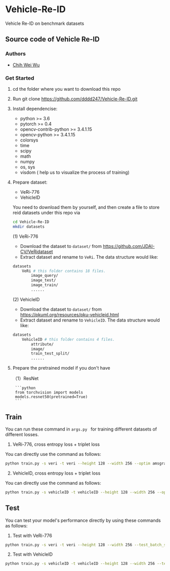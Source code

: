 # Vehicle-Re-ID
Vehicle Re-ID on benchmark datasets


## Source code of Vehicle Re-ID

### Authors
- [Chih Wei Wu](https://github.com/dddd247)


### Get Started
1. cd the folder where you want to download this repo
2. Run git clone https://github.com/dddd247/Vehicle-Re-ID.git
3. Install dependencise:
   * python >= 3.6
   * pytorch >= 0.4
   * opencv-contrib-python >= 3.4.1.15
   * opencv-python >= 3.4.1.15
   * colorsys
   * time
   * scipy
   * math
   * numpy
   * os, sys
   * visdom ( help us to visualize the process of training)
4. Prepare dataset:
   - VeRi-776
   - VehicleID
   
   You need to download them by yourself, and then create a file to store reid datasets
   under this repo via
    ```bash
    cd Vehicle-Re-ID
    mkdir datasets
    ```
    
    (1) VeRi-776
    * Download the dataset to `dataset/` from https://github.com/JDAI-CV/VeRidataset
    * Extract dataset and rename to `VeRi`. The data structure would like:
    
    ```bash
    datasets
        VeRi # this folder contains 18 files.
            image_query/
            image_test/
            image_train/
            ......
    ```  
    (2) VehicleID
    * Download the dataset to `dataset/` from https://pkuml.org/resources/pku-vehicleid.html
    * Extract dataset and rename to `VehicleID`. The data structure would like:
    
    ```bash
    datasets
        VehicleID # this folder contains 4 files.
            attribute/
            image/
            train_test_split/
            ......
    ```  
    
 5. Prepare the pretrained model if you don't have
        
    （1）ResNet

         ```python
         from torchvision import models
         models.resnet50(pretrained=True)
         ```
         
         
 ## Train
 You can run these command in `args.py ` for training different datasets of different losses.
 
 1. VeRi-776, cross entropy loss + triplet loss
 
 You can directly use the command as follows:
 
 ```bash
python train.py -s veri -t veri --height 128 --width 256 --optim amsgrad --lr 0.0003 --gamma 0.1 --random_erase --color_jitter --color_aug --label_smooth --max_epoch 90 --stepsize 30 55 70 --train_batch_size 48 --test_batch_size 100 -a resnet50_fc2432_bam  --save_dir {the place where you want to save the weights} --gpu_devices 0 --eval_freq 1 --num_instances 8 --workers 8
```

2. VehicleID, cross entropy loss + triplet loss

 You can directly use the command as follows:
 
```bash
python train.py -s vehicleID -t vehicleID --height 128 --width 256 --optim amsgrad --lr 0.0001 --gamma 0.1 --random_erase --color_jitter --color_aug --label_smooth --max_epoch 90 --stepsize 30 55 70 --train_batch_size 48 --test_batch_size 100 -a resnet50_fc2432_bam  --save_dir {the place where you want to save the weights} --gpu_devices 0 --eval_freq 1 --num_instances 8 --workers 8
```


## Test 
You can test your model's performance directly by using these commands as follows:

1. Test with VeRi-776

```bash
python train.py -s veri -t veri --height 128 --width 256 --test_batch_size 100 --evaluate -a resnet50_fc2432_bam --load_weights {the place where you already saved model's weights} --save_dir log/Veri_eval-veri-to-veri --gpu_devices 0  
```

2. Test with VehicleID

```bash
python train.py -s vehicleID -t vehicleID --height 128 --width 256 --test_batch_size 100 --evaluate -a resnet50_fc2432_bam --load_weights {the place where you already saved model's weights} --save_dir log/Veri_eval-vehicleID-to-vehicleID --gpu_devices 0  
```

